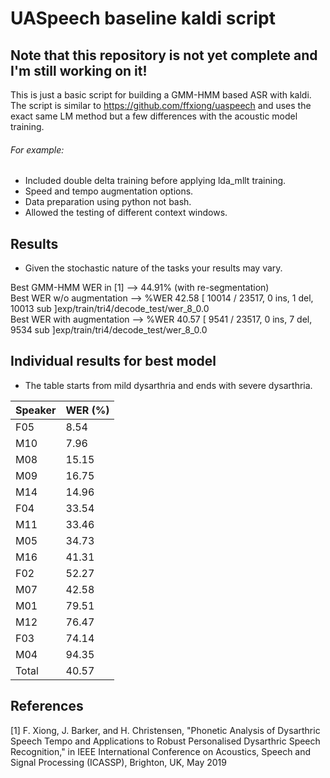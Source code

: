# UASpeech baseline kaldi script
## Note that this repository is not yet complete and I'm still working on it!

This is just a basic script for building a GMM-HMM based ASR with kaldi.
The script is similar to https://github.com/ffxiong/uaspeech and uses the exact same LM method but a few differences with the acoustic model training.

###### For example:
  - Included double delta training before applying lda_mllt training.
  - Speed and tempo augmentation options. 
  - Data preparation using python not bash.
  - Allowed the testing of different context windows.
  
  ## Results
  - Given the stochastic nature of the tasks your results may vary.
  
  Best GMM-HMM WER in [1] --> 44.91% (with re-segmentation) <br/>
  Best WER w/o augmentation --> %WER 42.58 [ 10014 / 23517, 0 ins, 1 del, 10013 sub ]exp/train/tri4/decode_test/wer_8_0.0 <br/>
  Best WER with augmentation --> %WER 40.57 [ 9541 / 23517, 0 ins, 7 del, 9534 sub ]exp/train/tri4/decode_test/wer_8_0.0
  
  
  ## Individual results for best model
  - The table starts from mild dysarthria and ends with severe dysarthria.
  
| Speaker  | WER (%) |
| -------- | ------- |
| F05  | 8.54  |
| M10  | 7.96  |
| M08  | 15.15  |
| M09  | 16.75  |
| M14  | 14.96  |
| F04  | 33.54  |
| M11  | 33.46  |
| M05  | 34.73  |
| M16  | 41.31  |
| F02  | 52.27  |
| M07  | 42.58  |
| M01  | 79.51  |
| M12  | 76.47  |
| F03  | 74.14  |
| M04  | 94.35  |
| Total  | 40.57  |


## References
[1] F. Xiong, J. Barker, and H. Christensen, "Phonetic Analysis of Dysarthric Speech Tempo and Applications to Robust Personalised Dysarthric Speech Recognition," in IEEE International Conference on Acoustics, Speech and Signal Processing (ICASSP), Brighton, UK, May 2019
